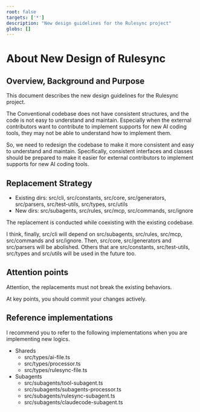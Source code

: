 ```yaml
---
root: false
targets: ['*']
description: "New design guidelines for the Rulesync project"
globs: []
---
```


# About New Design of Rulesync

## Overview, Background and Purpose

This document describes the new design guidelines for the Rulesync project.

The Conventional codebase does not have consistent structures, and the code is not easy to understand and maintain. Especially when the external contributors want to contribute to implement supports for new AI coding tools, they may not be able to understand how to implement them.

So, we need to redesign the codebase to make it more consistent and easy to understand and maintain. Specifically, consistent interfaces and classes should be prepared to make it easier for external contributors to implement supports for new AI coding tools.

## Replacement Strategy

- Existing dirs: src/cli, src/constants, src/core, src/generators, src/parsers, src/test-utils, src/types, src/utils
- New dirs: src/subagents, src/rules, src/mcp, src/commands, src/ignore

The replacement is conducted while coexisting with the existing codebase. 

I think, finally, src/cli will depend on src/subagents, src/rules, src/mcp, src/commands and src/ignore. Then, src/core, src/generators and src/parsers will be abolished. Others that are src/constants, src/test-utils, src/types and src/utils will be used in the future too.

## Attention points

Attention, the replacements must not break the existing behaviors.

At key points, you should commit your changes actively.

## Reference implementations

I recommend you to refer to the following implementations when you are implementing new logics.

- Shareds
    - src/types/ai-file.ts
    - src/types/processor.ts
    - src/types/rulesync-file.ts
- Subagents
    - src/subagents/tool-subagent.ts
    - src/subagents/subagents-processor.ts
    - src/subagents/rulesync-subagent.ts
    - src/subagents/claudecode-subagent.ts
